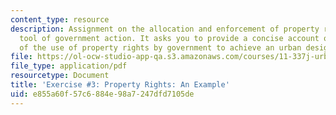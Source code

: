 ```yaml
---
content_type: resource
description: Assignment on the allocation and enforcement of property rights as a
  tool of government action. It asks you to provide a concise account of examples
  of the use of property rights by government to achieve an urban design policy.
file: https://ol-ocw-studio-app-qa.s3.amazonaws.com/courses/11-337j-urban-design-policy-and-action-spring-2007/e855a60f57c6884e98a7247dfd7105de_exercise3.pdf
file_type: application/pdf
resourcetype: Document
title: 'Exercise #3: Property Rights: An Example'
uid: e855a60f-57c6-884e-98a7-247dfd7105de
---
```

